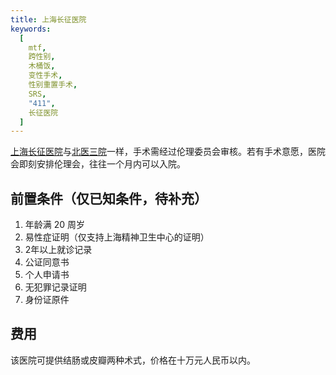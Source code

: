 ```yaml
---
title: 上海长征医院
keywords:
  [
    mtf,
    跨性别,
    木桶饭,
    变性手术,
    性别重置手术,
    SRS,
    "411",
    长征医院
  ]
---
```


[上海长征医院](https://amap.com/place/B00150EA32)与[北医三院](https://mtf.wiki/zh-cn/docs/srs/china/pku3/)一样，手术需经过伦理委员会审核。若有手术意愿，医院会即刻安排伦理会，往往一个月内可以入院。

## 前置条件（仅已知条件，待补充）

1. 年龄满 20 周岁
1. 易性症证明（仅支持上海精神卫生中心的证明）
1. 2年以上就诊记录
1. 公证同意书
1. 个人申请书
1. 无犯罪记录证明
1. 身份证原件

## 费用

该医院可提供结肠或皮瓣两种术式，价格在十万元人民币以内。
